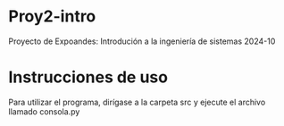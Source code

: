 # Proy2-intro

Proyecto de Expoandes: Introdución a la ingeniería de sistemas 2024-10

# Instrucciones de uso

Para utilizar el programa, dirígase a la carpeta src y ejecute el archivo llamado consola.py